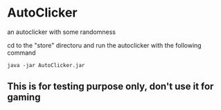 # AutoClicker

an autoclicker with some randomness

cd to the "store" directoru and run the autoclicker with the following command

```java -jar AutoClicker.jar```

## This is for **testing purpose only**, don't use it for gaming
